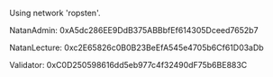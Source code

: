 Using network 'ropsten'.

  NatanAdmin:   0xA5dc286EE9DdB375ABBbfEf614305Dceed7652b7

  NatanLecture: 0xc2E65826c0B0B23BeEfA545e4705b6Cf61D03aDb

  Validator:    0xC0D250598616dd5eb977c4f32490dF75b6BE883C